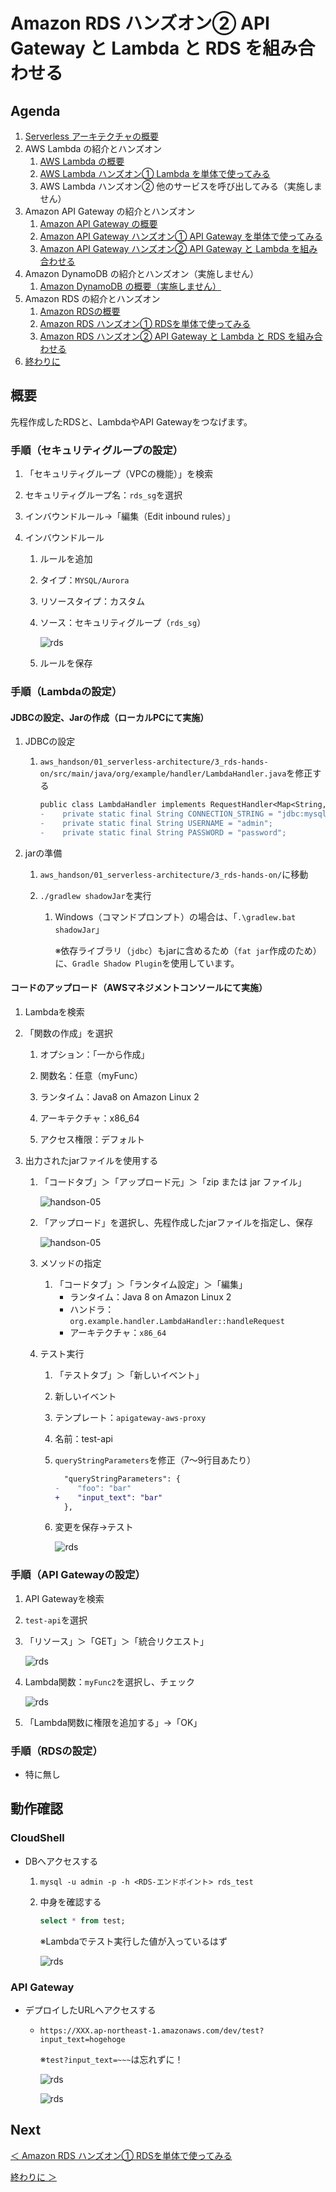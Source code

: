 # Amazon RDS ハンズオン②  API Gateway と Lambda と RDS を組み合わせる

## Agenda

1. [Serverless アーキテクチャの概要](./01_serverless.md)
2. AWS Lambda の紹介とハンズオン
   1. [AWS Lambda の概要](./10_lambda.md)
   2. [AWS Lambda ハンズオン① Lambda を単体で使ってみる](./11_lambda_1.md)
   3. AWS Lambda ハンズオン② 他のサービスを呼び出してみる（実施しません）
3. Amazon API Gateway の紹介とハンズオン
   1. [Amazon API Gateway の概要](./20_apigateway.md)
   2. [Amazon API Gateway ハンズオン① API Gateway を単体で使ってみる](./21_apigateway_1.md)
   3. [Amazon API Gateway ハンズオン② API Gateway と Lambda を組み合わせる](./22_apigateway_2.md)
4. Amazon DynamoDB の紹介とハンズオン（実施しません）
   1. [Amazon DynamoDB の概要（実施しません）](./30_dynamodb.md)
5. Amazon RDS の紹介とハンズオン
   1. [Amazon RDSの概要](./40_rds.md)
   2. [Amazon RDS ハンズオン① RDSを単体で使ってみる](./41_rds_1.md)
   3. [Amazon RDS ハンズオン② API Gateway と Lambda と RDS を組み合わせる](./42_rds_2.md)
6. [終わりに](./99_end.md)



## 概要

先程作成したRDSと、LambdaやAPI Gatewayをつなげます。



### 手順（セキュリティグループの設定）

1. 「セキュリティグループ（VPCの機能）」を検索

2. セキュリティグループ名：`rds_sg`を選択

3. インバウンドルール→「編集（Edit inbound rules）」

4. インバウンドルール

   1. ルールを追加

   2. タイプ：`MYSQL/Aurora`

   3. リソースタイプ：カスタム

   4. ソース：セキュリティグループ（`rds_sg`）

      ![rds](./img/rds_20.png)

   5. ルールを保存



### 手順（Lambdaの設定）

#### JDBCの設定、Jarの作成（ローカルPCにて実施）

1. JDBCの設定

   1. `aws_handson/01_serverless-architecture/3_rds-hands-on/src/main/java/org/example/handler/LambdaHandler.java`を修正する

      ```diff
      public class LambdaHandler implements RequestHandler<Map<String, Object>, Apigateway> {
      -    private static final String CONNECTION_STRING = "jdbc:mysql://<RDS-エンドポイント>:3306/rds_test";
      -    private static final String USERNAME = "admin";
      -    private static final String PASSWORD = "password";
      ```

      

2. jarの準備

   1. `aws_handson/01_serverless-architecture/3_rds-hands-on/`に移動

   2. `./gradlew shadowJar`を実行

      1. Windows（コマンドプロンプト）の場合は、「`.\gradlew.bat shadowJar`」

         ※依存ライブラリ（`jdbc`）もjarに含めるため（`fat jar`作成のため）に、`Gradle Shadow Plugin`を使用しています。



#### コードのアップロード（AWSマネジメントコンソールにて実施）

1. Lambdaを検索

2. 「関数の作成」を選択

   1. オプション：「一から作成」
   2. 関数名：任意（myFunc）

   3. ランタイム：Java8 on Amazon Linux 2

   4. アーキテクチャ：x86_64

   5. アクセス権限：デフォルト

3. 出力されたjarファイルを使用する

   1. 「コードタブ」＞「アップロード元」＞「zip または jar ファイル」

      ![handson-05](C:\Users\nobu\Desktop\会社\90_勉強\AWS-L\aws-handson\01_serverless-architecture\img\lambda_handson_05_1.png)

   2. 「アップロード」を選択し、先程作成したjarファイルを指定し、保存

      ![handson-05](C:\Users\nobu\Desktop\会社\90_勉強\AWS-L\aws-handson\01_serverless-architecture\img\lambda_handson_05.png)

   3. メソッドの指定

      1. 「コードタブ」＞「ランタイム設定」＞「編集」
         * ランタイム：Java 8 on Amazon Linux 2
         * ハンドラ：`org.example.handler.LambdaHandler::handleRequest`
         * アーキテクチャ：`x86_64`

   4. テスト実行

      1. 「テストタブ」＞「新しいイベント」

      2. 新しいイベント

      3. テンプレート：`apigateway-aws-proxy`

      4. 名前：test-api

      5. `queryStringParameters`を修正（7～9行目あたり）

         ```diff
           "queryStringParameters": {
         -    "foo": "bar"
         +    "input_text": "bar"
           },
         ```

      6. 変更を保存→テスト

         ![rds](./img/rds_21.png)



### 手順（API Gatewayの設定）

1. API Gatewayを検索

2. `test-api`を選択

3. 「リソース」＞「GET」＞「統合リクエスト」

   ![rds](./img/rds_22.png)

4. Lambda関数：`myFunc2`を選択し、チェック

   ![rds](./img/rds_23.png)

5. 「Lambda関数に権限を追加する」→「OK」



### 手順（RDSの設定）

* 特に無し



## 動作確認

### CloudShell

* DBへアクセスする

  1. `mysql -u admin -p -h <RDS-エンドポイント> rds_test`

  2. 中身を確認する

     ```sql
     select * from test;
     ```

     ※Lambdaでテスト実行した値が入っているはず

     ![rds](./img/rds_24.png)

### API Gateway

* デプロイしたURLへアクセスする

  * ```
    https://XXX.ap-northeast-1.amazonaws.com/dev/test?input_text=hogehoge
    ```

    ※`test?input_text=~~~`は忘れずに！

    ![rds](./img/rds_25.png)

    ![rds](./img/rds_26.png)



## Next

[＜ Amazon RDS ハンズオン① RDSを単体で使ってみる](./41_rds_1.md)

[終わりに ＞](./99_end.md)

